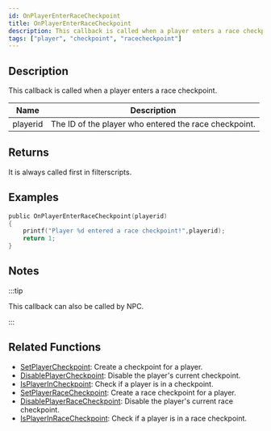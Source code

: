 ```yaml
---
id: OnPlayerEnterRaceCheckpoint
title: OnPlayerEnterRaceCheckpoint
description: This callback is called when a player enters a race checkpoint.
tags: ["player", "checkpoint", "racecheckpoint"]
---
```


## Description

This callback is called when a player enters a race checkpoint.

| Name     | Description                                           |
| -------- | ----------------------------------------------------- |
| playerid | The ID of the player who entered the race checkpoint. |

## Returns

It is always called first in filterscripts.

## Examples

```c
public OnPlayerEnterRaceCheckpoint(playerid)
{
    printf("Player %d entered a race checkpoint!",playerid);
    return 1;
}
```

## Notes

:::tip

This callback can also be called by NPC.

:::

## Related Functions

- [SetPlayerCheckpoint](../../scripting/functions/SetPlayerCheckpoint.md): Create a checkpoint for a player.
- [DisablePlayerCheckpoint](../../scripting/functions/DisablePlayerCheckpoint.md): Disable the player's current checkpoint.
- [IsPlayerInCheckpoint](../../scripting/functions/IsPlayerInRaceCheckpoint.md): Check if a player is in a checkpoint.
- [SetPlayerRaceCheckpoint](../../scripting/functions/SetPlayerRaceCheckpoint.md): Create a race checkpoint for a player.
- [DisablePlayerRaceCheckpoint](../../scripting/functions/DisablePlayerRaceCheckpoint.md): Disable the player's current race checkpoint.
- [IsPlayerInRaceCheckpoint](../../scripting/functions/IsPlayerInRaceCheckpoint.md): Check if a player is in a race checkpoint.
